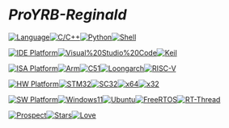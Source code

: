 # ***ProYRB-Reginald***
[![Language](https://img.shields.io/badge/Language:-grey)![C/C++](https://img.shields.io/badge/C/C++-important)![Python](https://img.shields.io/badge/Python-informational)![Shell](https://img.shields.io/badge/Shell-ff69b4)]()

[![IDE Platform](https://img.shields.io/badge/IDE_Platform:-grey)![Visual%20Studio%20Code](https://img.shields.io/badge/-Visual_Studio_Code-1E90FF)![Keil](https://img.shields.io/badge/Keil-238C23)]()

[![ISA Platform](https://img.shields.io/badge/ISA_Platform:-grey)![Arm](https://img.shields.io/badge/Arm-informational)![C51](https://img.shields.io/badge/C51-important)![Loongarch](https://img.shields.io/badge/Loongarch-FF0000)![RISC-V](https://img.shields.io/badge/RISC--V-important)]()

[![HW Platform](https://img.shields.io/badge/HW_Platform:-grey)![STM32](https://img.shields.io/badge/STM32-informational)![SC32](https://img.shields.io/badge/SC32-238C23)![x64](https://img.shields.io/badge/x64-ff69b4)![x32](https://img.shields.io/badge/x32-ff69b4)]()

[![SW Platform](https://img.shields.io/badge/SW_Platform:-grey)![Windows11](https://img.shields.io/badge/Windows11-informational)![Ubuntu](https://img.shields.io/badge/Ubuntu-important)![FreeRTOS](https://img.shields.io/badge/FreeRTOS-success)![RT-Thread](https://img.shields.io/badge/RT%20Thread-0060FF)]()

[![Prospect](https://img.shields.io/badge/Prospect:-grey)![Stars](https://img.shields.io/badge/⭐-grey)![Love](https://img.shields.io/badge/❤-grey)]()
